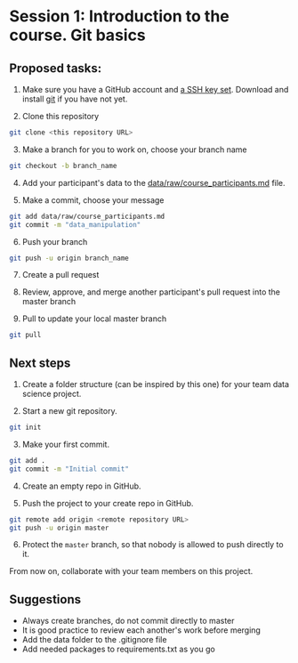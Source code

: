 # Session 1: Introduction to the course. Git basics

## Proposed tasks:

1. Make sure you have a GitHub account and [a SSH key set](https://help.github.com/en/github/authenticating-to-github/adding-a-new-ssh-key-to-your-github-account). Download and install [git](https://git-scm.com/downloads) if you have not yet.

2. Clone this repository

```bash
git clone <this repository URL>
```

3. Make a branch for you to work on, choose your branch name

```bash
git checkout -b branch_name
```

4. Add your participant's data to the [data/raw/course_participants.md](data/raw/course_participants.md) file.

5. Make a commit, choose your message

```bash
git add data/raw/course_participants.md
git commit -m "data_manipulation"
```

6. Push your branch

```bash
git push -u origin branch_name
```

7. Create a pull request

8. Review, approve, and merge another participant's pull request into the master branch

9. Pull to update your local master branch

```bash
git pull
```

## Next steps

1. Create a folder structure (can be inspired by this one) for your team data science project.

2. Start a new git repository.

```bash
git init
```

3. Make your first commit.

```bash
git add .
git commit -m "Initial commit"
```

4. Create an empty repo in GitHub.

5. Push the project to your create repo in GitHub.

```bash
git remote add origin <remote repository URL>
git push -u origin master
```

6. Protect the `master` branch, so that nobody is allowed to push directly to it.

From now on, collaborate with your team members on this project.

## Suggestions
* Always create branches, do not commit directly to master
* It is good practice to review each another's work before merging
* Add the data folder to the .gitignore file
* Add needed packages to requirements.txt as you go
